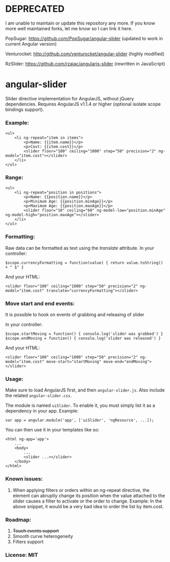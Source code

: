 DEPRECATED
==========

I am unable to maintain or update this repository any more. If you know more well maintained forks, let me know so I can link it here.

PopSugar: https://github.com/PopSugar/angular-slider (updated to work in current Angular version)

Venturocket: http://github.com/venturocket/angular-slider (highly modified)

RzSlider: https://github.com/rzajac/angularjs-slider (rewritten in JavaScript)


angular-slider
==============

Slider directive implementation for AngularJS, without jQuery dependencies. Requires AngularJS v1.1.4 or higher (optional isolate scope bindings support).

### Example:

    <ul>
        <li ng-repeat="item in items">
            <p>Name: {{item.name}}</p>
            <p>Cost: {{item.cost}}</p> 
            <slider floor="100" ceiling="1000" step="50" precision="2" ng-model="item.cost"></slider>
        </li>
    </ul>

### Range:

    <ul>
        <li ng-repeat="position in positions">
            <p>Name: {{position.name}}</p>
            <p>Minimum Age: {{position.minAge}}</p> 
            <p>Maximum Age: {{position.maxAge}}</p> 
            <slider floor="10" ceiling="60" ng-model-low="position.minAge" ng-model-high="position.maxAge"></slider>
        </li>
    </ul>

### Formatting:

Raw data can be formatted as text using the _translate_ attribute.
In your controller:

    $scope.currencyFormatting = function(value) { return value.toString() + " $" }

And your HTML:

    <slider floor="100" ceiling="1000" step="50" precision="2" ng-model="item.cost" translate="currencyFormatting"></slider>
    
### Move start and end events:

It is possible to hook on events of grabbing and releasing of slider

In your controller:

    $scope.startMoving = function() { console.log('slider was grabbed') }
    $scope.endMoving = function() { console.log('slider was released') }

And your HTML:

    <slider floor="100" ceiling="1000" step="50" precision="2" ng-model="item.cost" move-start="startMoving" move-end="endMoving"></slider>


### Usage:

Make sure to load AngularJS first, and then `angular-slider.js`. Also include the related `angular-slider.css`.

The module is named `uiSlider`. To enable it, you must simply list it as a dependency in your app. Example:

    var app = angular.module('app', ['uiSlider', 'ngResource', ...]);
    
You can then use it in your templates like so:

    <html ng-app='app'>
        ...
        <body>
            ...
            <slider ...></slider>
        </body>
    </html>


### Known issues:
  
1. When applying filters or orders within an ng-repeat directive, the element can abruptly change its position when the value attached to the slider causes a filter to activate or the order to change. 
Example: In the above snippet, it would be a very bad idea to order the list by item.cost.

### Roadmap:

1. ~~Touch events support~~
2. Smooth curve heterogeneity
3. Filters support

### License: MIT
